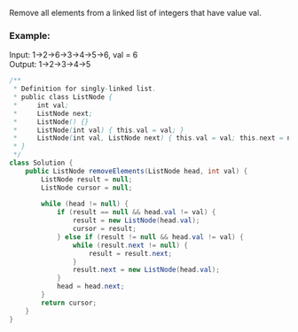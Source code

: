 Remove all elements from a linked list of integers that have value val.

### Example:

Input:  1->2->6->3->4->5->6, val = 6  
Output: 1->2->3->4->5

```java
/**
 * Definition for singly-linked list.
 * public class ListNode {
 *     int val;
 *     ListNode next;
 *     ListNode() {}
 *     ListNode(int val) { this.val = val; }
 *     ListNode(int val, ListNode next) { this.val = val; this.next = next; }
 * }
 */
class Solution {
    public ListNode removeElements(ListNode head, int val) {
        ListNode result = null;
        ListNode cursor = null;
        
        while (head != null) {
            if (result == null && head.val != val) {
                result = new ListNode(head.val);
                cursor = result;
            } else if (result != null && head.val != val) {
                while (result.next != null) {
                    result = result.next;
                }
                result.next = new ListNode(head.val);
            }
            head = head.next;
        }
        return cursor;  
    }
}
```